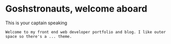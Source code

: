 # Goshstronauts, welcome aboard

This is your captain speaking

```
Welcome to my front end web developer portfolio and blog. I like outer space so there's a ... theme.
```
